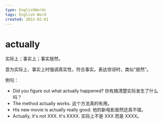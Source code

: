 ```yaml
---
type: EnglishWords
tags: English Word
created: 2022-02-01
---
```


# actually

实际上；事实上；事实居然。

意为实际上、事实上时强调真实性，符合事实。表达惊讶时，类似“居然”。

例句：

- Did you figure out what actually happened? 你有搞清楚实际发生了什么吗？
- The method actually works. 这个方法真的有用。
- His new movie is actually really good. 他的新电影居然还真不错。
- Actually, it's not XXX. It's XXXX. 实际上不是 XXX 而是 XXXX。
